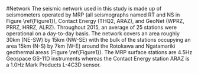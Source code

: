 #Network
The seismic network used in this study is made up of seismometers operated by MRP (all seismographs named RT and NS in Figure \ref{Figure1}), Contact Energy (THQ2, ARAZ), and GeoNet (WPRZ, PRRZ, HRRZ, ALRZ). Throughout 2015, an average of 25 stations were operational on a day-to-day basis. The network covers an area roughly 30km (NE-SW) by 15km (NW-SE) with the bulk of the stations occupying an area 15km (N-S) by 7km (W-E) around the Rotokawa and Ngatamariki geothermal areas (Figure \ref{Figure1}). The MRP surface stations are 4.5Hz Geospace GS-11D instruments whereas the Contact Energy station ARAZ is a 1.0Hz Mark Products L-4C3D sensor.